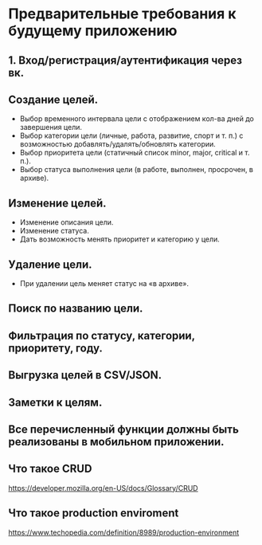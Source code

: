 # Предварительные требования к будущему приложению

## 1. Вход/регистрация/аутентификация через вк.
## Создание целей.
- Выбор временного интервала цели с отображением кол-ва дней до завершения цели.
- Выбор категории цели (личные, работа, развитие, спорт и т. п.) с возможностью добавлять/удалять/обновлять категории.
- Выбор приоритета цели (статичный список minor, major, critical и т. п.).
- Выбор статуса выполнения цели (в работе, выполнен, просрочен, в архиве).

## Изменение целей.
- Изменение описания цели.
- Изменение статуса.
- Дать возможность менять приоритет и категорию у цели.

## Удаление цели.
- При удалении цель меняет статус на «в архиве».
## Поиск по названию цели.
## Фильтрация по статусу, категории, приоритету, году.
## Выгрузка целей в CSV/JSON.
## Заметки к целям.
## Все перечисленный функции должны быть реализованы в мобильном приложении.

## Что такое CRUD
https://developer.mozilla.org/en-US/docs/Glossary/CRUD
## Что такое production enviroment
https://www.techopedia.com/definition/8989/production-environment

